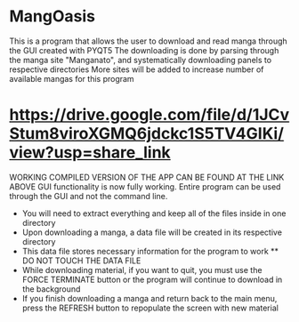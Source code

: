 # MangOasis
This is a program that allows the user to download and read manga through the GUI created with PYQT5
The downloading is done by parsing through the manga site "Manganato", and systematically downloading panels to respective directories
More sites will be added to increase number of available mangas for this program

https://drive.google.com/file/d/1JCvStum8viroXGMQ6jdckc1S5TV4GIKi/view?usp=share_link
=============================================================================================
WORKING COMPILED VERSION OF THE APP CAN BE FOUND AT THE LINK ABOVE
GUI functionality is now fully working. Entire program can be used through the GUI and not the command line.

* You will need to extract everything and keep all of the files inside in one directory
* Upon downloading a manga, a data file will be created in its respective directory
* This data file stores necessary information for the program to work
** DO NOT TOUCH THE DATA FILE
* While downloading material, if you want to quit, you must use the FORCE TERMINATE button or the program will continue to download in the background
* If you finish downloading a manga and return back to the main menu, press the REFRESH button to repopulate the screen with new material
